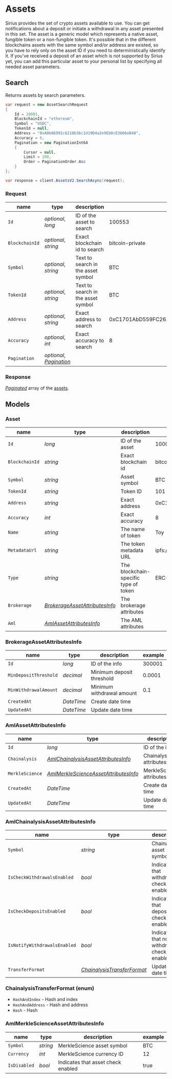 # Assets

Sirius provides the set of crypto assets available to use.
You can get notifications about a deposit or initiate a withdrawal in any asset presented in this set.
The asset is a generic model which represents a native asset, fungible token or a non-fungible token.
It's possible that in the different blockchains assets with the same symbol and/or address are existed, so you have to rely only on the asset ID if you need to deterministically identify it.
If you've received a deposit of an asset which is not supported by Sirius yet, you can add this particular asset to your personal list by specifying all needed asset parameters.

## Search

Returns assets by search parameters.

```csharp
var request = new AssetSearchRequest
{
    Id = 10001,
    BlockchainId = "ethereum",
    Symbol = "USDC",
    TokenId = null,
    Address = "0xA0b86991c6218b36c1d19D4a2e9Eb0cE3606eB48",
    Accuracy = 6,
    Pagination = new PaginationInt64
    {
        Cursor = null,
        Limit = 100,
        Order = PaginationOrder.Asc
    }
};

var response = client.AssetsV2.SearchAsync(request);
```

### Request

name | type | description | example
---- | ---- | ----------- | -------
`Id` | *optional*, *long* | ID of the asset to search | 100553
`BlockchainId` | *optional*, *string* | Exact blockchain id to search | bitcoin-private
`Symbol` | *optional*, *string* | Text to search in the asset symbol | BTC
`TokenId` | *optional*, *string* | Text to search in the asset symbol | BTC
`Address` | *optional*, *string* | Exact address to search | 0xC1701AbD559FC263829CA3917d03045F95b5224A
`Accuracy` | *optional*, *int* | Exact accuracy to search | 8
`Pagination` | *optional*, *[Pagination](#api-usage-pagination-request)* | |

### Response

*[Paginated](#api-usage-pagination-response)* array of the [assets](#assets-models-asset).

## Models

### Asset 

name | type | description | example
---- | ---- | ----------- | -------
`Id` | *long* | ID of the asset | 100003
`BlockchainId` | *string* | Exact blockchain id | bitcoin-private
`Symbol` | *string* | Asset symbol | BTC
`TokenId` | *string* | Token ID | 101
`Address` | *string* | Exact address | 0xC1701AbD559FC263829CA3917d03045F95b5224A
`Accuracy` | *int* | Exact accuracy | 8
`Name` | *string* | The name of token | Toy
`MetadataUrl` | *string* | The token metadata URL | ipfs://metadata.json
`Type` | *string* | The blockchain-specific type of token | ERC-20
`Brokerage` | *[BrokerageAssetAttributesInfo](#assets-models-brokerageassetattributesinfo)* | The brokerage attributes |
`Aml` | *[AmlAssetAttributesInfo](#assets-models-amlassetattributesinfo)* | The AML attributes |

### BrokerageAssetAttributesInfo

name | type | description | example
---- | ---- | ----------- | -------
`Id` | *long* | ID of the info | 300001
`MinDepositThreshold` | *decimal* | Minimum deposit threshold | 0.0001
`MinWithdrawalAmount` | *decimal* | Minimum withdrawal amount | 0.1
`CreatedAt` | *DateTime* | Create date time |
`UpdatedAt` | *DateTime* | Update date time |

### AmlAssetAttributesInfo

name | type | description | example
---- | ---- | ----------- | -------
`Id` | *long* | ID of the info | 300001
`Chainalysis` | *[AmlChainalysisAssetAttributesInfo](#assets-models-amlchainalysisassetattributesinfo)* | Chainalysis attributes |
`MerkleScience` | *[AmlMerkleScienceAssetAttributesInfo](#assets-models-amlmerklescienceassetattributesinfo)* | MerkleScience attributes |
`CreatedAt` | *DateTime* | Create date time |
`UpdatedAt` | *DateTime* | Update date time |

### AmlChainalysisAssetAttributesInfo

name | type | description | example
---- | ---- | ----------- | -------
`Symbol` | *string* | Chainalysis asset symbol | BTC
`IsCheckWithdrawalsEnabled` | *bool* | Indicates that withdrawals check enabled | true
`IsCheckDepositsEnabled` | *bool* | Indicates that deposits check enabled | true
`IsNotifyWithdrawalsEnabled` | *bool* | Indicates that notify withdrawals check enabled | true
`TransferFormat` | *[ChainalysisTransferFormat](#assets-models-chainalysistransferformat-enum)* | Update date time |

### ChainalysisTransferFormat (enum)

+ `HashAndIndex` - Hash and index
+ `HashAndAddress` - Hash and address
+ `Hash` - Hash

### AmlMerkleScienceAssetAttributesInfo

name | type | description | example
---- | ---- | ----------- | -------
`Symbol` | *string* | MerkleScience asset symbol | BTC
`Currency` | *int* | MerkleScience currency ID | 12
`IsDisabled` | *bool* | Indicates that asset check enabled | true
